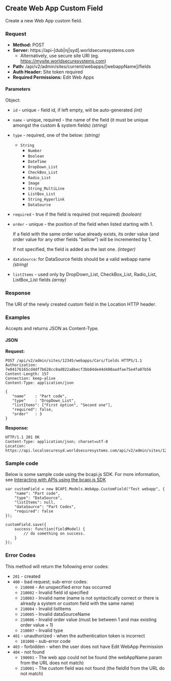 ## Create Web App Custom Field

Create a new Web App custom field.

### Request

* **Method:** POST
* **Server:** https://api-[dub|nj|syd].worldsecuresystems.com
  * Alternatively, use secure site URI (eg. https://mysite.worldsecuresystems.com)
* **Path:** /api/v2/admin/sites/current/webapps/[webappName]/fields
* **Auth Header:** Site token required
* **Required Permissions:** Edit Web Apps

#### Parameters ####

Object:

* `id` - unique - field id, if left empty, will be auto-generated *(int)*
* `name` - unique, required - the name of the field (it must be unique amongst the custom & system fields) *(string)*
* `type` - required, one of the below: *(string)*
  * `String`
	* `Number`
	* `Boolean`
	* `DateTime`
	* `DropDown_List`
	* `CheckBox_List`
	* `Radio_List`
	* `Image`
	* `String_MultiLine`
	* `ListBox_List`
	* `String_Hyperlink`
	* `DataSource`
* `required` - true if the field is required (not required) *(boolean)*
* `order` - unique - the position of the field when listed starting with 1.

  If a field with the same order value already exists, its order value (and order value for any other fields "bellow") will be incremented by 1.

  If not specified, the field is added as the last one. *(integer)*
  
* `dataSource`: for DataSource fields should be a valid webapp name *(string)*
* `listItems` - used only by DropDown_List, CheckBox_List, Radio_List, ListBox_List fields *(array)*

### Response

The URI of the newly created custom field in the Location HTTP header.

### Examples

Accepts and returns JSON as Content-Type.

#### JSON

**Request:**
~~~
POST /api/v2/admin/sites/12345/webapps/Cars/fields HTTPS/1.1
Authorization: 7e04176165cd4df7b628cc8ad022a8becf3bb84de44d480aadfae75e4fa07b56
Content-Length: 157
Connection: keep-alive
Content-Type: application/json
 
{
   "name"    : "Part code",
   "type"    : "DropDown_List",
   "listItems": ["First option", "Second one"],
   "required": false,
   "order"   : 3
}
~~~

**Response:**

~~~
HTTP/1.1 201 OK
Content-Type: application/json; charset=utf-8
Location: https://api.localsecuresyd.worldsecuresystems.com/api/v2/admin/sites/123/webapps/Cars/fields/123
~~~

### Sample code

Below is some sample code using the bcapi.js SDK. For more information, see [Interacting with APIs using the bcapi.js SDK](http://docs.businesscatalyst.com/content/developer-guides/apis/javascript-sdk.html)

~~~
var customField = new BCAPI.Models.WebApp.CustomField("Test webapp", {
    "name": "Part code",
    "type": "DataSource",
    "listItems": null,
    "dataSource": "Part Codes",
    "required": false
});

customField.save({
    success: function(fieldModel) {
        // do something on success.
    }
});
~~~

### Error Codes

This method will return the following error codes:

* `201` - created
* `400` - bad request; sub-error codes:
	* `210000` - An unspecified error has occurred
	* `210002` - Invalid field id specified
	* `210003` - Invalid name (name is not syntactically correct or there is already a system or custom field with the same name)
	* `210004` - Invalid listItems
	* `210005` - Invalid dataSourceName
	* `210006` - Invalid order value (must be between 1 and max existing order value + 1)
	* `210007` - Invalid type
* `401` - unauthorized - when the authentication token is incorrect
	* `101000` - sub-error code
* `403` - forbidden - when the user does not have Edit WebApp Permission
* `404` - not found
	* `190001` - The web app could not be found (the webAppName param from the URL does not match)
	* `210001` - The custom field was not found (the fieldId from the URL do not match)

